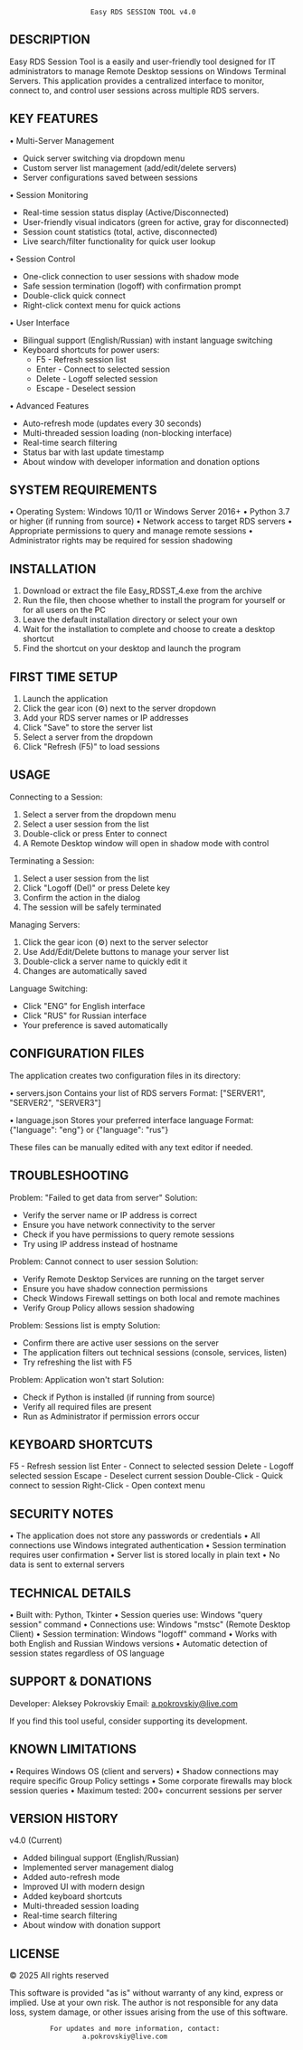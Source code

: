 
                        Easy RDS SESSION TOOL v4.0


DESCRIPTION
-----------
Easy RDS Session Tool is a easily and user-friendly tool designed for IT 
administrators to manage Remote Desktop sessions on Windows Terminal Servers. 
This application provides a centralized interface to monitor, connect to, and 
control user sessions across multiple RDS servers.


KEY FEATURES
------------

• Multi-Server Management
  - Quick server switching via dropdown menu
  - Custom server list management (add/edit/delete servers)
  - Server configurations saved between sessions

• Session Monitoring
  - Real-time session status display (Active/Disconnected)
  - User-friendly visual indicators (green for active, gray for disconnected)
  - Session count statistics (total, active, disconnected)
  - Live search/filter functionality for quick user lookup

• Session Control
  - One-click connection to user sessions with shadow mode
  - Safe session termination (logoff) with confirmation prompt
  - Double-click quick connect
  - Right-click context menu for quick actions

• User Interface
  - Bilingual support (English/Russian) with instant language switching
  - Keyboard shortcuts for power users:
    * F5 - Refresh session list
    * Enter - Connect to selected session
    * Delete - Logoff selected session
    * Escape - Deselect session
  
• Advanced Features
  - Auto-refresh mode (updates every 30 seconds)
  - Multi-threaded session loading (non-blocking interface)
  - Real-time search filtering
  - Status bar with last update timestamp
  - About window with developer information and donation options


SYSTEM REQUIREMENTS
-------------------
• Operating System: Windows 10/11 or Windows Server 2016+
• Python 3.7 or higher (if running from source)
• Network access to target RDS servers
• Appropriate permissions to query and manage remote sessions
• Administrator rights may be required for session shadowing


INSTALLATION
------------
1. Download or extract the file Easy_RDSST_4.exe from the archive
2. Run the file, then choose whether to install the program for yourself 
   or for all users on the PC
3. Leave the default installation directory or select your own
4. Wait for the installation to complete and choose to create a desktop 
   shortcut
5. Find the shortcut on your desktop and launch the program


FIRST TIME SETUP
----------------
1. Launch the application
2. Click the gear icon (⚙) next to the server dropdown
3. Add your RDS server names or IP addresses
4. Click "Save" to store the server list
5. Select a server from the dropdown
6. Click "Refresh (F5)" to load sessions


USAGE
-----

Connecting to a Session:
  1. Select a server from the dropdown menu
  2. Select a user session from the list
  3. Double-click or press Enter to connect
  4. A Remote Desktop window will open in shadow mode with control

Terminating a Session:
  1. Select a user session from the list
  2. Click "Logoff (Del)" or press Delete key
  3. Confirm the action in the dialog
  4. The session will be safely terminated

Managing Servers:
  1. Click the gear icon (⚙) next to the server selector
  2. Use Add/Edit/Delete buttons to manage your server list
  3. Double-click a server name to quickly edit it
  4. Changes are automatically saved

Language Switching:
  - Click "ENG" for English interface
  - Click "RUS" for Russian interface
  - Your preference is saved automatically


CONFIGURATION FILES
-------------------
The application creates two configuration files in its directory:

• servers.json
  Contains your list of RDS servers
  Format: ["SERVER1", "SERVER2", "SERVER3"]

• language.json
  Stores your preferred interface language
  Format: {"language": "eng"} or {"language": "rus"}

These files can be manually edited with any text editor if needed.


TROUBLESHOOTING
---------------

Problem: "Failed to get data from server"
Solution: 
  - Verify the server name or IP address is correct
  - Ensure you have network connectivity to the server
  - Check if you have permissions to query remote sessions
  - Try using IP address instead of hostname

Problem: Cannot connect to user session
Solution:
  - Verify Remote Desktop Services are running on the target server
  - Ensure you have shadow connection permissions
  - Check Windows Firewall settings on both local and remote machines
  - Verify Group Policy allows session shadowing

Problem: Sessions list is empty
Solution:
  - Confirm there are active user sessions on the server
  - The application filters out technical sessions (console, services, listen)
  - Try refreshing the list with F5

Problem: Application won't start
Solution:
  - Check if Python is installed (if running from source)
  - Verify all required files are present
  - Run as Administrator if permission errors occur


KEYBOARD SHORTCUTS
------------------
F5           - Refresh session list
Enter        - Connect to selected session
Delete       - Logoff selected session
Escape       - Deselect current session
Double-Click - Quick connect to session
Right-Click  - Open context menu


SECURITY NOTES
--------------
• The application does not store any passwords or credentials
• All connections use Windows integrated authentication
• Session termination requires user confirmation
• Server list is stored locally in plain text
• No data is sent to external servers


TECHNICAL DETAILS
-----------------
• Built with: Python, Tkinter
• Session queries use: Windows "query session" command
• Connections use: Windows "mstsc" (Remote Desktop Client)
• Session termination: Windows "logoff" command
• Works with both English and Russian Windows versions
• Automatic detection of session states regardless of OS language


SUPPORT & DONATIONS
-------------------
Developer: Aleksey Pokrovskiy
Email:     a.pokrovskiy@live.com

If you find this tool useful, consider supporting its development.


KNOWN LIMITATIONS
-----------------
• Requires Windows OS (client and servers)
• Shadow connections may require specific Group Policy settings
• Some corporate firewalls may block session queries
• Maximum tested: 200+ concurrent sessions per server


VERSION HISTORY
---------------
v4.0 (Current)
  - Added bilingual support (English/Russian)
  - Implemented server management dialog
  - Added auto-refresh mode
  - Improved UI with modern design
  - Added keyboard shortcuts
  - Multi-threaded session loading
  - Real-time search filtering
  - About window with donation support


LICENSE
-------
© 2025 All rights reserved

This software is provided "as is" without warranty of any kind, express or
implied. Use at your own risk. The author is not responsible for any data
loss, system damage, or other issues arising from the use of this software.



              For updates and more information, contact:
                      a.pokrovskiy@live.com


